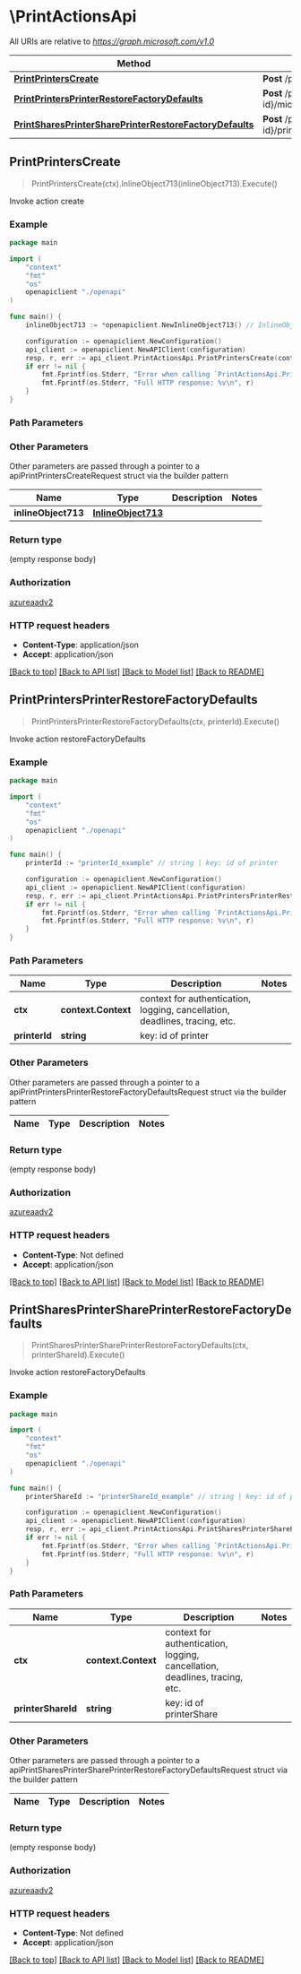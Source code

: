 # \PrintActionsApi

All URIs are relative to *https://graph.microsoft.com/v1.0*

Method | HTTP request | Description
------------- | ------------- | -------------
[**PrintPrintersCreate**](PrintActionsApi.md#PrintPrintersCreate) | **Post** /print/printers/microsoft.graph.create | Invoke action create
[**PrintPrintersPrinterRestoreFactoryDefaults**](PrintActionsApi.md#PrintPrintersPrinterRestoreFactoryDefaults) | **Post** /print/printers/{printer-id}/microsoft.graph.restoreFactoryDefaults | Invoke action restoreFactoryDefaults
[**PrintSharesPrinterSharePrinterRestoreFactoryDefaults**](PrintActionsApi.md#PrintSharesPrinterSharePrinterRestoreFactoryDefaults) | **Post** /print/shares/{printerShare-id}/printer/microsoft.graph.restoreFactoryDefaults | Invoke action restoreFactoryDefaults



## PrintPrintersCreate

> PrintPrintersCreate(ctx).InlineObject713(inlineObject713).Execute()

Invoke action create

### Example

```go
package main

import (
    "context"
    "fmt"
    "os"
    openapiclient "./openapi"
)

func main() {
    inlineObject713 := *openapiclient.NewInlineObject713() // InlineObject713 | 

    configuration := openapiclient.NewConfiguration()
    api_client := openapiclient.NewAPIClient(configuration)
    resp, r, err := api_client.PrintActionsApi.PrintPrintersCreate(context.Background()).InlineObject713(inlineObject713).Execute()
    if err != nil {
        fmt.Fprintf(os.Stderr, "Error when calling `PrintActionsApi.PrintPrintersCreate``: %v\n", err)
        fmt.Fprintf(os.Stderr, "Full HTTP response: %v\n", r)
    }
}
```

### Path Parameters



### Other Parameters

Other parameters are passed through a pointer to a apiPrintPrintersCreateRequest struct via the builder pattern


Name | Type | Description  | Notes
------------- | ------------- | ------------- | -------------
 **inlineObject713** | [**InlineObject713**](InlineObject713.md) |  | 

### Return type

 (empty response body)

### Authorization

[azureaadv2](../README.md#azureaadv2)

### HTTP request headers

- **Content-Type**: application/json
- **Accept**: application/json

[[Back to top]](#) [[Back to API list]](../README.md#documentation-for-api-endpoints)
[[Back to Model list]](../README.md#documentation-for-models)
[[Back to README]](../README.md)


## PrintPrintersPrinterRestoreFactoryDefaults

> PrintPrintersPrinterRestoreFactoryDefaults(ctx, printerId).Execute()

Invoke action restoreFactoryDefaults

### Example

```go
package main

import (
    "context"
    "fmt"
    "os"
    openapiclient "./openapi"
)

func main() {
    printerId := "printerId_example" // string | key: id of printer

    configuration := openapiclient.NewConfiguration()
    api_client := openapiclient.NewAPIClient(configuration)
    resp, r, err := api_client.PrintActionsApi.PrintPrintersPrinterRestoreFactoryDefaults(context.Background(), printerId).Execute()
    if err != nil {
        fmt.Fprintf(os.Stderr, "Error when calling `PrintActionsApi.PrintPrintersPrinterRestoreFactoryDefaults``: %v\n", err)
        fmt.Fprintf(os.Stderr, "Full HTTP response: %v\n", r)
    }
}
```

### Path Parameters


Name | Type | Description  | Notes
------------- | ------------- | ------------- | -------------
**ctx** | **context.Context** | context for authentication, logging, cancellation, deadlines, tracing, etc.
**printerId** | **string** | key: id of printer | 

### Other Parameters

Other parameters are passed through a pointer to a apiPrintPrintersPrinterRestoreFactoryDefaultsRequest struct via the builder pattern


Name | Type | Description  | Notes
------------- | ------------- | ------------- | -------------


### Return type

 (empty response body)

### Authorization

[azureaadv2](../README.md#azureaadv2)

### HTTP request headers

- **Content-Type**: Not defined
- **Accept**: application/json

[[Back to top]](#) [[Back to API list]](../README.md#documentation-for-api-endpoints)
[[Back to Model list]](../README.md#documentation-for-models)
[[Back to README]](../README.md)


## PrintSharesPrinterSharePrinterRestoreFactoryDefaults

> PrintSharesPrinterSharePrinterRestoreFactoryDefaults(ctx, printerShareId).Execute()

Invoke action restoreFactoryDefaults

### Example

```go
package main

import (
    "context"
    "fmt"
    "os"
    openapiclient "./openapi"
)

func main() {
    printerShareId := "printerShareId_example" // string | key: id of printerShare

    configuration := openapiclient.NewConfiguration()
    api_client := openapiclient.NewAPIClient(configuration)
    resp, r, err := api_client.PrintActionsApi.PrintSharesPrinterSharePrinterRestoreFactoryDefaults(context.Background(), printerShareId).Execute()
    if err != nil {
        fmt.Fprintf(os.Stderr, "Error when calling `PrintActionsApi.PrintSharesPrinterSharePrinterRestoreFactoryDefaults``: %v\n", err)
        fmt.Fprintf(os.Stderr, "Full HTTP response: %v\n", r)
    }
}
```

### Path Parameters


Name | Type | Description  | Notes
------------- | ------------- | ------------- | -------------
**ctx** | **context.Context** | context for authentication, logging, cancellation, deadlines, tracing, etc.
**printerShareId** | **string** | key: id of printerShare | 

### Other Parameters

Other parameters are passed through a pointer to a apiPrintSharesPrinterSharePrinterRestoreFactoryDefaultsRequest struct via the builder pattern


Name | Type | Description  | Notes
------------- | ------------- | ------------- | -------------


### Return type

 (empty response body)

### Authorization

[azureaadv2](../README.md#azureaadv2)

### HTTP request headers

- **Content-Type**: Not defined
- **Accept**: application/json

[[Back to top]](#) [[Back to API list]](../README.md#documentation-for-api-endpoints)
[[Back to Model list]](../README.md#documentation-for-models)
[[Back to README]](../README.md)

